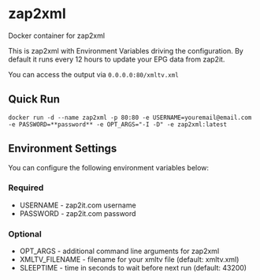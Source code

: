 # zap2xml
Docker container for zap2xml

This is zap2xml with Environment Variables driving the configuration. By default it runs every 12 hours to update your EPG data from zap2it.

You can access the output via `0.0.0.0:80/xmltv.xml`

## Quick Run
`docker run -d --name zap2xml -p 80:80 -e USERNAME=youremail@email.com -e PASSWORD=**password** -e OPT_ARGS="-I -D" -e zap2xml:latest`

## Environment Settings
You can configure the following environment variables below:

### Required
- USERNAME - zap2it.com username
- PASSWORD - zap2it.com password

### Optional
- OPT_ARGS - additional command line arguments for zap2xml
- XMLTV_FILENAME - filename for your xmltv file (default: xmltv.xml)
- SLEEPTIME - time in seconds to wait before next run (default: 43200)
